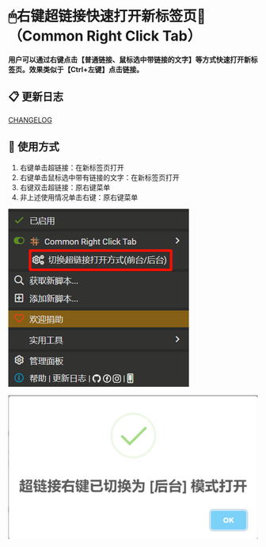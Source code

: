 # 🖱右键超链接快速打开新标签页📑（Common Right Click Tab）

**用户可以通过右键点击【普通链接、鼠标选中带链接的文字】等方式快速打开新标签页。效果类似于【Ctrl+左键】点击链接。**

## 📋 更新日志

[CHANGELOG](https://github.com/xiaohuohumax/userscripts/blob/main/apps/common/right-click-tab/CHANGELOG.md)

## 📖 使用方式

1. 右键单击超链接：在新标签页打开
2. 右键单击鼠标选中带有链接的文字：在新标签页打开
3. 右键双击超链接：原右键菜单
4. 非上述使用情况单击右键：原右键菜单

![](https://raw.githubusercontent.com/xiaohuohumax/userscripts/main/apps/common/right-click-tab/images/monkey.png)

![](https://raw.githubusercontent.com/xiaohuohumax/userscripts/main/apps/common/right-click-tab/images/config-result.png)
